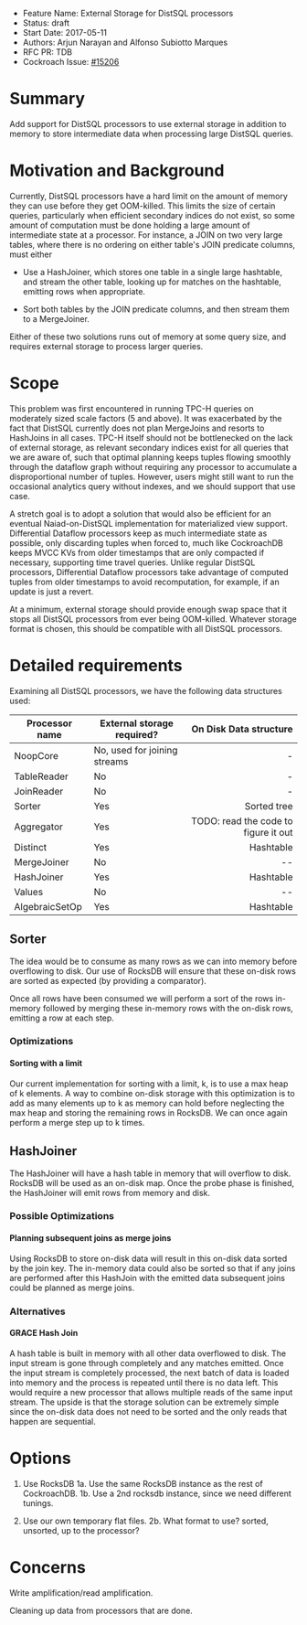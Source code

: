 - Feature Name: External Storage for DistSQL processors
- Status: draft
- Start Date: 2017-05-11
- Authors: Arjun Narayan and Alfonso Subiotto Marques
- RFC PR: TDB
- Cockroach Issue: [#15206](https://github.com/cockroachdb/cockroach/issues/15206)

# Summary

Add support for DistSQL processors to use external storage in addition
to memory to store intermediate data when processing large DistSQL
queries.

# Motivation and Background

Currently, DistSQL processors have a hard limit on the amount of
memory they can use before they get OOM-killed. This limits the size
of certain queries, particularly when efficient secondary indices do
not exist, so some amount of computation must be done holding a large
amount of intermediate state at a processor. For instance, a JOIN on
two very large tables, where there is no ordering on either table's
JOIN predicate columns, must either

* Use a HashJoiner, which stores one table in a single large
  hashtable, and stream the other table, looking up for matches on the
  hashtable, emitting rows when appropriate.

* Sort both tables by the JOIN predicate columns, and then stream them
  to a MergeJoiner.

Either of these two solutions runs out of memory at some query size,
and requires external storage to process larger queries.

# Scope

This problem was first encountered in running TPC-H queries on
moderately sized scale factors (5 and above). It was exacerbated by
the fact that DistSQL currently does not plan MergeJoins and resorts
to HashJoins in all cases. TPC-H itself should not be bottlenecked on
the lack of external storage, as relevant secondary indices exist for
all queries that we are aware of, such that optimal planning keeps
tuples flowing smoothly through the dataflow graph without requiring
any processor to accumulate a disproportional number of
tuples. However, users might still want to run the occasional
analytics query without indexes, and we should support that use case.

A stretch goal is to adopt a solution that would also be efficient for
an eventual Naiad-on-DistSQL implementation for materialized view
support. Differential Dataflow processors keep as much intermediate
state as possible, only discarding tuples when forced to, much like
CockroachDB keeps MVCC KVs from older timestamps that are only
compacted if necessary, supporting time travel queries. Unlike regular
DistSQL processors, Differential Dataflow processors take advantage of
computed tuples from older timestamps to avoid recomputation, for
example, if an update is just a revert.

At a minimum, external storage should provide enough swap space that
it stops all DistSQL processors from ever being OOM-killed. Whatever
storage format is chosen, this should be compatible with all DistSQL
processors.


# Detailed requirements

Examining all DistSQL processors, we have the following data
structures used:

| Processor name  | External storage required?  | On Disk Data structure
|-----------------|-----------------------------|----------:|
| NoopCore        | No, used for joining streams| -         |
| TableReader     | No                          | -         |
| JoinReader      | No                          | -         |
| Sorter          | Yes                         |Sorted tree|
| Aggregator      | Yes                         | TODO: read the code to figure it out |
| Distinct        | Yes                         | Hashtable |
| MergeJoiner     | No                          | --        |
| HashJoiner      | Yes                         | Hashtable |
| Values          | No                          | --        |
| AlgebraicSetOp  | Yes                         | Hashtable |



## Sorter
The idea would be to consume as many rows as we can into memory before
overflowing to disk. Our use of RocksDB will ensure that these on-disk rows
are sorted as expected (by providing a comparator).

Once all rows have been consumed we will perform a sort of the rows in-memory
followed by merging these in-memory rows with the on-disk rows, emitting a row
at each step.

### Optimizations
#### Sorting with a limit
Our current implementation for sorting with a limit, k, is to use a max heap of
k elements. A way to combine on-disk storage with this optimization is to add
as many elements up to k as memory can hold before neglecting the max heap and
storing the remaining rows in RocksDB. We can once again perform a merge step
up to k times.

## HashJoiner
The HashJoiner will have a hash table in memory that will overflow to disk.
RocksDB will be used as an on-disk map. Once the probe phase is finished, the
HashJoiner will emit rows from memory and disk.

### Possible Optimizations
#### Planning subsequent joins as merge joins
Using RocksDB to store on-disk data will result in this on-disk data sorted by
the join key. The in-memory data could also be sorted so that if any joins are
performed after this HashJoin with the emitted data subsequent joins could be
planned as merge joins.

### Alternatives
#### GRACE Hash Join
A hash table is built in memory with all other data overflowed to disk. The
input stream is gone through completely and any matches emitted. Once the input
stream is completely processed, the next batch of data is loaded into memory and
the process is repeated until there is no data left. This would require a new
processor that allows multiple reads of the same input stream. The upside is
that the storage solution can be extremely simple since the on-disk data does
not need to be sorted and the only reads that happen are sequential.

# Options

1. Use RocksDB
1a. Use the same RocksDB instance as the rest of CockroachDB.
1b. Use a 2nd rocksdb instance, since we need different tunings.

2. Use our own temporary flat files.
2b. What format to use? sorted, unsorted, up to the processor?

# Concerns

Write amplification/read amplification.

Cleaning up data from processors that are done.
